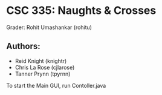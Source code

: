 # CSC 335: Naughts & Crosses

Grader: Rohit Umashankar (rohitu)

## Authors: 

* Reid Knight (knightr)
* Chris La Rose (cjlarose)
* Tanner Prynn (tpyrnn)

To start the Main GUI, run Contoller.java